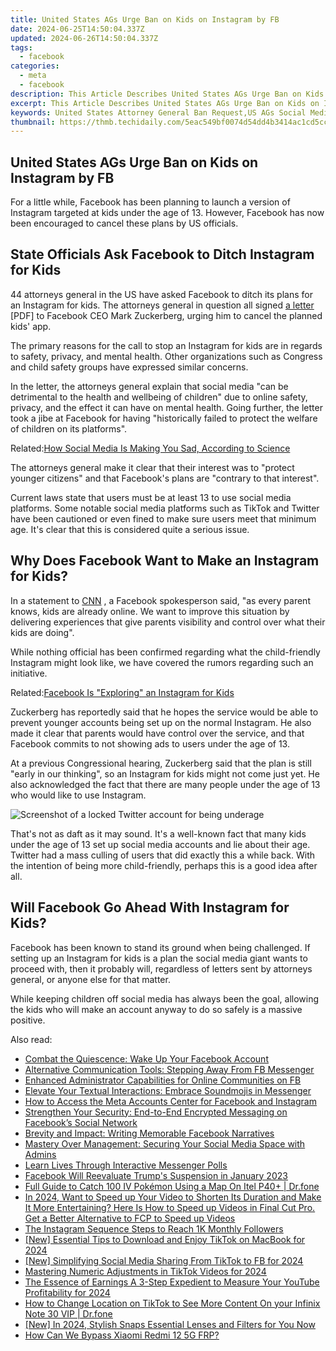 ```yaml
---
title: United States AGs Urge Ban on Kids on Instagram by FB
date: 2024-06-25T14:50:04.337Z
updated: 2024-06-26T14:50:04.337Z
tags:
  - facebook
categories:
  - meta
  - facebook
description: This Article Describes United States AGs Urge Ban on Kids on Instagram by FB
excerpt: This Article Describes United States AGs Urge Ban on Kids on Instagram by FB
keywords: United States Attorney General Ban Request,US AGs Social Media Regulation,Instagram Children Safety Measures,Federal Government Facebook Policy on Kids,AGs Advocacy for Online Child Protection,Banning Kids From Instagram,FB's Response to US Attorney General Notice
thumbnail: https://thmb.techidaily.com/5eac549bf0074d54dd4b3414ac1cd5ccda2e57524c605d3807bb2415d6b1435a.jpg
---
```


## United States AGs Urge Ban on Kids on Instagram by FB

 For a little while, Facebook has been planning to launch a version of Instagram targeted at kids under the age of 13\. However, Facebook has now been encouraged to cancel these plans by US officials.

## State Officials Ask Facebook to Ditch Instagram for Kids

 44 attorneys general in the US have asked Facebook to ditch its plans for an Instagram for kids. The attorneys general in question all signed [a letter](https://ag.ny.gov/sites/default/files/naag%5Fletter%5Fto%5Ffacebook%5F-%5Ffinal.pdf) \[PDF\] to Facebook CEO Mark Zuckerberg, urging him to cancel the planned kids' app.

 The primary reasons for the call to stop an Instagram for kids are in regards to safety, privacy, and mental health. Other organizations such as Congress and child safety groups have expressed similar concerns.

 In the letter, the attorneys general explain that social media "can be detrimental to the health and wellbeing of children" due to online safety, privacy, and the effect it can have on mental health. Going further, the letter took a jibe at Facebook for having "historically failed to protect the welfare of children on its platforms".

 Related:[How Social Media Is Making You Sad, According to Science](https://www.makeuseof.com/social-media-making-you-sad-scientific-studies/)

 The attorneys general make it clear that their interest was to "protect younger citizens" and that Facebook's plans are "contrary to that interest".

 Current laws state that users must be at least 13 to use social media platforms. Some notable social media platforms such as TikTok and Twitter have been cautioned or even fined to make sure users meet that minimum age. It's clear that this is considered quite a serious issue.

## Why Does Facebook Want to Make an Instagram for Kids?

 In a statement to [CNN](https://edition.cnn.com/2021/05/10/tech/facebook-instagram-for-kids-attorneys-general/index.html) , a Facebook spokesperson said, "as every parent knows, kids are already online. We want to improve this situation by delivering experiences that give parents visibility and control over what their kids are doing".

 While nothing official has been confirmed regarding what the child-friendly Instagram might look like, we have covered the rumors regarding such an initiative.

 Related:[Facebook Is "Exploring" an Instagram for Kids](https://www.makeuseof.com/facebook-developing-instagram-kids-under-13/)

 Zuckerberg has reportedly said that he hopes the service would be able to prevent younger accounts being set up on the normal Instagram. He also made it clear that parents would have control over the service, and that Facebook commits to not showing ads to users under the age of 13.

 At a previous Congressional hearing, Zuckerberg said that the plan is still "early in our thinking", so an Instagram for kids might not come just yet. He also acknowledged the fact that there are many people under the age of 13 who would like to use Instagram.

![Screenshot of a locked Twitter account for being underage](https://static1.makeuseofimages.com/wordpress/wp-content/uploads/2021/05/Twitter-Suspended-Underage.png)

 That's not as daft as it may sound. It's a well-known fact that many kids under the age of 13 set up social media accounts and lie about their age. Twitter had a mass culling of users that did exactly this a while back. With the intention of being more child-friendly, perhaps this is a good idea after all.

## Will Facebook Go Ahead With Instagram for Kids?

 Facebook has been known to stand its ground when being challenged. If setting up an Instagram for kids is a plan the social media giant wants to proceed with, then it probably will, regardless of letters sent by attorneys general, or anyone else for that matter.

 While keeping children off social media has always been the goal, allowing the kids who will make an account anyway to do so safely is a massive positive.


<ins class="adsbygoogle"
     style="display:block"
     data-ad-format="autorelaxed"
     data-ad-client="ca-pub-7571918770474297"
     data-ad-slot="1223367746"></ins>



<ins class="adsbygoogle"
     style="display:block"
     data-ad-client="ca-pub-7571918770474297"
     data-ad-slot="8358498916"
     data-ad-format="auto"
     data-full-width-responsive="true"></ins>

<span class="atpl-alsoreadstyle">Also read:</span>
<div><ul>
<li><a href="https://facebook.techidaily.com/combat-the-quiescence-wake-up-your-facebook-account/"><u>Combat the Quiescence: Wake Up Your Facebook Account</u></a></li>
<li><a href="https://facebook.techidaily.com/alternative-communication-tools-stepping-away-from-fb-messenger/"><u>Alternative Communication Tools: Stepping Away From FB Messenger</u></a></li>
<li><a href="https://facebook.techidaily.com/enhanced-administrator-capabilities-for-online-communities-on-fb/"><u>Enhanced Administrator Capabilities for Online Communities on FB</u></a></li>
<li><a href="https://facebook.techidaily.com/elevate-your-textual-interactions-embrace-soundmojis-in-messenger/"><u>Elevate Your Textual Interactions: Embrace Soundmojis in Messenger</u></a></li>
<li><a href="https://facebook.techidaily.com/how-to-access-the-meta-accounts-center-for-facebook-and-instagram/"><u>How to Access the Meta Accounts Center for Facebook and Instagram</u></a></li>
<li><a href="https://facebook.techidaily.com/1719154626988-strengthen-your-security-end-to-end-encrypted-messaging-on-facebooks-social-network/"><u>Strengthen Your Security: End-to-End Encrypted Messaging on Facebook’s Social Network</u></a></li>
<li><a href="https://facebook.techidaily.com/brevity-and-impact-writing-memorable-facebook-narratives/"><u>Brevity and Impact: Writing Memorable Facebook Narratives</u></a></li>
<li><a href="https://facebook.techidaily.com/mastery-over-management-securing-your-social-media-space-with-admins/"><u>Mastery Over Management: Securing Your Social Media Space with Admins</u></a></li>
<li><a href="https://facebook.techidaily.com/learn-lives-through-interactive-messenger-polls/"><u>Learn Lives Through Interactive Messenger Polls</u></a></li>
<li><a href="https://facebook.techidaily.com/facebook-will-reevaluate-trumps-suspension-in-january-2023/"><u>Facebook Will Reevaluate Trump's Suspension in January 2023</u></a></li>
<li><a href="https://android-pokemon-go.techidaily.com/full-guide-to-catch-100-iv-pokemon-using-a-map-on-itel-p40plus-drfone-by-drfone-virtual-android/"><u>Full Guide to Catch 100 IV Pokémon Using a Map On Itel P40+ | Dr.fone</u></a></li>
<li><a href="https://ai-video-editing.techidaily.com/in-2024-want-to-speed-up-your-video-to-shorten-its-duration-and-make-it-more-entertaining-here-is-how-to-speed-up-videos-in-final-cut-pro-get-a-better-alter/"><u>In 2024, Want to Speed up Your Video to Shorten Its Duration and Make It More Entertaining? Here Is How to Speed up Videos in Final Cut Pro. Get a Better Alternative to FCP to Speed up Videos</u></a></li>
<li><a href="https://instagram-clips.techidaily.com/the-instagram-sequence-steps-to-reach-1k-monthly-followers/"><u>The Instagram Sequence  Steps to Reach 1K Monthly Followers</u></a></li>
<li><a href="https://tiktok-video-recordings.techidaily.com/new-essential-tips-to-download-and-enjoy-tiktok-on-macbook-for-2024/"><u>[New] Essential Tips to Download and Enjoy TikTok on MacBook for 2024</u></a></li>
<li><a href="https://facebook-video-recording.techidaily.com/new-simplifying-social-media-sharing-from-tiktok-to-fb-for-2024/"><u>[New] Simplifying Social Media Sharing  From TikTok to FB for 2024</u></a></li>
<li><a href="https://extra-approaches.techidaily.com/mastering-numeric-adjustments-in-tiktok-videos-for-2024/"><u>Mastering Numeric Adjustments in TikTok Videos for 2024</u></a></li>
<li><a href="https://facebook-video-share.techidaily.com/the-essence-of-earnings-a-3-step-expedient-to-measure-your-youtube-profitability-for-2024/"><u>The Essence of Earnings  A 3-Step Expedient to Measure Your YouTube Profitability for 2024</u></a></li>
<li><a href="https://location-social.techidaily.com/how-to-change-location-on-tiktok-to-see-more-content-on-your-infinix-note-30-vip-drfone-by-drfone-virtual-android/"><u>How to Change Location on TikTok to See More Content On your Infinix Note 30 VIP | Dr.fone</u></a></li>
<li><a href="https://snapchat-videos.techidaily.com/new-in-2024-stylish-snaps-essential-lenses-and-filters-for-you-now/"><u>[New] In 2024, Stylish Snaps  Essential Lenses and Filters for You Now</u></a></li>
<li><a href="https://bypass-frp.techidaily.com/how-can-we-bypass-xiaomi-redmi-12-5g-frp-by-drfone-android/"><u>How Can We Bypass Xiaomi Redmi 12 5G FRP?</u></a></li>
</ul></div>
